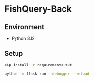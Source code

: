 # FishQuery-Back

## Environment

- Python 3.12

## Setup

``` bash
pip install -r requirements.txt
```

``` bash
python -m flask run --debugger --reload
```